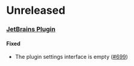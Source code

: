 # Unreleased

### [JetBrains Plugin](https://github.com/sourceplusplus/interface-jetbrains)

#### Fixed
- The plugin settings interface is empty ([#699](https://github.com/sourceplusplus/interface-jetbrains/issues/699))
